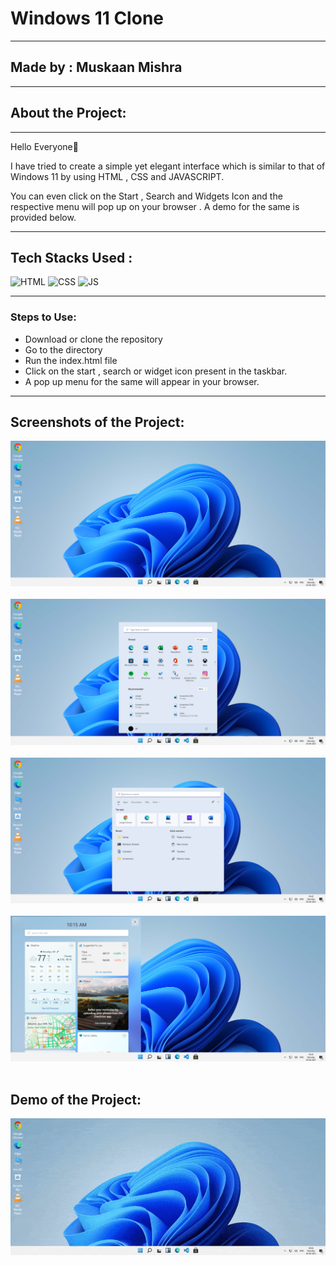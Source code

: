 <h1> Windows 11 Clone</h1>
<hr>
<h2>Made by : Muskaan Mishra</h2>
<hr>
<h2>About the Project:</h2> 
<hr>

<p>Hello Everyone👋</p>
<p> I have tried to create a simple yet elegant interface which is similar to that of Windows 11 by using HTML , CSS and JAVASCRIPT.</p>
<p>You can even click on the Start , Search and Widgets Icon and the respective menu will pop up on your browser . A demo for the same is provided below.</p>

<hr>


## Tech Stacks Used :


![HTML](https://img.shields.io/badge/html5%20-%23E34F26.svg?&style=for-the-badge&logo=html5&logoColor=white)
![CSS](https://img.shields.io/badge/css3%20-%231572B6.svg?&style=for-the-badge&logo=css3&logoColor=white)
![JS](https://img.shields.io/badge/javascript%20-%23323330.svg?&style=for-the-badge&logo=javascript&logoColor=%23F7DF1E)

<hr>

<h3>Steps to Use:</h3>


- Download or clone the repository
- Go to the directory
- Run the index.html file
- Click on the start , search or widget icon present in the taskbar.
- A pop up menu for the same will appear in your browser.

<hr>

<h2>Screenshots of the Project:</h2>

<img src="./Assets/media/A.png" />
<br>
<br>

<img src="./Assets/media/B.png" />
<br>
<br>

<img src="./Assets/media/C.png" />
<br>
<br>

<img src="./Assets/media/D.png" />
<br>
<br>

<h2>Demo of the Project:</h2>

<img src="./Assets/media/demo.gif" type="video/mp4" />
